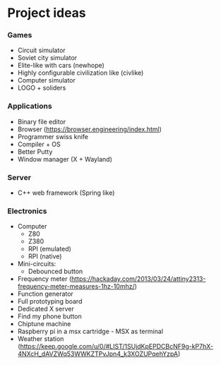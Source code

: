 # Project ideas

### Games

* Circuit simulator
* Soviet city simulator
* Elite-like with cars (newhope)
* Highly configurable civilization like (civlike)
* Computer simulator
* LOGO + soliders

### Applications

* Binary file editor
* Browser (https://browser.engineering/index.html)
* Programmer swiss knife
* Compiler + OS
* Better Putty
* Window manager (X + Wayland)

### Server

* C++ web framework (Spring like)

### Electronics

* Computer
  * Z80
  * Z380
  * RPI (emulated)
  * RPI (native)
* Mini-circuits:
  * Debounced button
* Frequency meter (https://hackaday.com/2013/03/24/attiny2313-frequency-meter-measures-1hz-10mhz/)
* Function generator
* Full prototyping board
* Dedicated X server
* Find my phone button
* Chiptune machine
* Raspberry pi in a msx cartridge - MSX as terminal
* Weather station (https://keep.google.com/u/0/#LIST/1SUjdKpEPDCBcNF9g-kP7hX-4NXcH_dAVZWq53WWKZTPvJpn4_k3XOZUPqehYzpA)

### 
